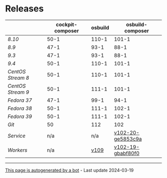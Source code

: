 # Releases
|       | cockpit-composer    | osbuild    | osbuild-composer    |
|-------|---------------------|------------|---------------------|
*8.10* | 50-1 | 110-1 | 101-1
*8.9* | 47-1 | 93-1 | 88-1
*9.3* | 47-1 | 93-1 | 88-1
*9.4* | 50-1 | 110-1 | 101-1
*CentOS Stream 8* | 50-1 | 110-1 | 101-1
*CentOS Stream 9* | 50-1 | 111-1 | 101-1
*Fedora 37* | 47-1 | 99-1 | 94-1
*Fedora 38* | 50-1 | 111-1 | 102-1
*Fedora 39* | 50-1 | 111-1 | 102-1
*Git* | 50 | 112 | 102
*Service* | n/a | n/a | [v102-20-ge5853c9a](https://github.com/osbuild/osbuild-composer/compare/v102-20-ge5853c9a...main)
*Workers* | n/a | [v109](https://github.com/osbuild/osbuild/compare/v109...main) | [v102-19-gbabf80f0](https://github.com/osbuild/osbuild-composer/compare/v102-19-gbabf80f0...main)

---

[This page is autogenerated by a bot](https://gitlab.cee.redhat.com/osbuild/guides-bot/-/blob/main/release_overview.py) - Last update 2024-03-19